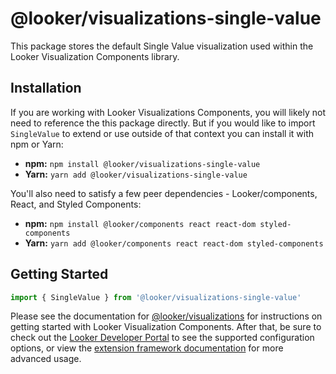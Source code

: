 # @looker/visualizations-single-value

This package stores the default Single Value visualization used within the Looker Visualization Components library.

## Installation

If you are working with Looker Visualizations Components, you will likely not need to reference the this package directly. But if you would like to import `SingleValue` to extend or use outside of that context you can install it with npm or Yarn:

- **npm:** `npm install @looker/visualizations-single-value`
- **Yarn:** `yarn add @looker/visualizations-single-value`

You'll also need to satisfy a few peer dependencies - Looker/components, React, and Styled Components:

- **npm:** `npm install @looker/components react react-dom styled-components`
- **Yarn:** `yarn add @looker/components react react-dom styled-components`

## Getting Started

```jsx
import { SingleValue } from '@looker/visualizations-single-value'
```

Please see the documentation for [@looker/visualizations](https://github.com/looker-open-source/components/tree/main/packages/visualizations) for instructions on getting started with Looker Visualization Components. After that, be sure to check out the [Looker Developer Portal](https://developers.looker.com/components/visualization-components) to see the supported configuration options, or view the [extension framework documentation](https://cloud.google.com/looker/docs/data-modeling/extension-framework/vis-components) for more advanced usage.
